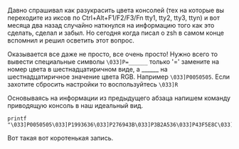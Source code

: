 Давно спрашивал как разукрасить цвета консолей (тех на которые вы переходите из иксов по Ctrl+Alt+F1/F2/F3/Fn tty1, tty2, tty3, ttyn) и вот месяца два назад случайно наткнулся на информацию того как это сделать, сделал и забыл. Но сегодня когда писал о zsh в самом конце вспомнил и решил осветить этот вопрос.

Оказывается все даже не просто, все очень просто! Нужно всего то вывести специальные символы `\033]P=______` только '=' замените на номер цвета в шестнадцатиричном виде, а ______ на шестнадцатиричное значение цвета RGB. Например `\033]P0050505`. Если захотите сбросить настройки то воспользуйтесь `\033]R`

Основываясь на информации из предыдущего абзаца напишем команду приводящую консоль в наш идеальный вид.

	printf "\033]P0050505\033]P1993636\033]P276943B\033]P3B2A536\033]P43F5E8C\033]P584548C\033]P6AD7F34\033]P7C9CCC4\033]P81D1D1F"

Вот такая вот коротенькая запись.
